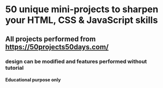# 50 unique mini-projects to sharpen your HTML, CSS & JavaScript skills
## All projects performed from https://50projects50days.com/
### design can be modified and features performed without tutorial
#### Educational purpose only